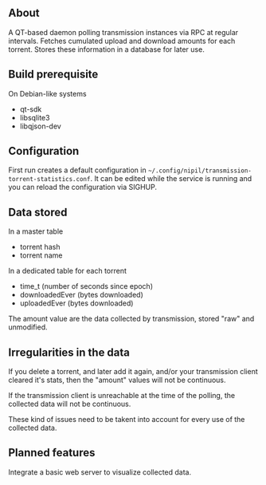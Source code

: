## About

A QT-based daemon polling transmission instances via RPC at regular intervals. Fetches cumulated upload and download amounts for each torrent. Stores these information in a database for later use.

## Build prerequisite

On Debian-like systems
- qt-sdk
- libsqlite3
- libqjson-dev

## Configuration

First run creates a default configuration in `~/.config/nipil/transmission-torrent-statistics.conf`. It can be edited while the service is running and you can reload the configuration via SIGHUP.

## Data stored

In a master table
- torrent hash
- torrent name

In a dedicated table for each torrent
- time_t (number of seconds since epoch)
- downloadedEver (bytes downloaded)
- uploadedEver (bytes downloaded)

The amount value are the data collected by transmission, stored "raw" and unmodified.

## Irregularities in the data 

If you delete a torrent, and later add it again, and/or your transmission client cleared it's stats, then the "amount" values will not be continuous.

If the transmission client is unreachable at the time of the polling, the collected data will not be continuous.

These kind of issues need to be takent into account for every use of the collected data.

## Planned features

Integrate a basic web server to visualize collected data.
